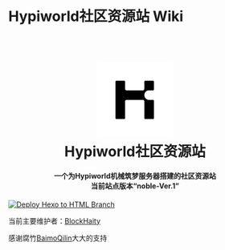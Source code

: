 # Hypiworld社区资源站 Wiki

<h1 align="center">
  <br>
  <a href="https://hypiworldcrs-blockhaity.netlify.app" alt="logo" ><img src="image/logo.png" width="150"/></a>
  <br>
  Hypiworld社区资源站
  <br>
</h1>

<h4 align="center">一个为Hypiworld机械筑梦服务器搭建的社区资源站<br>当前站点版本“noble-Ver.1”</h4>

[![Deploy Hexo to HTML Branch](https://github.com/BlockHaity/Hypiworld-Community-Resource-Library/actions/workflows/Build-and-Deploy.yml/badge.svg)](https://github.com/BlockHaity/Hypiworld-Community-Resource-Library/actions/workflows/Build-and-Deploy.yml)

当前主要维护者：[BlockHaity](https://github/blockhaity/)

感谢腐竹[BaimoQilin](https://github.com/Zhou-Shilin)大大的支持

